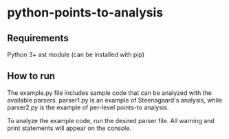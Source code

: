 # python-points-to-analysis

## Requirements

Python 3+
ast module (can be installed with pip)

## How to run

The example.py file includes sample code that can be analyzed with the available parsers. parser1.py is an example of Steenagaard's analysis, while parser2.py is the example of per-level points-to analysis.

To analyze the example code, run the desired parser file. All warning and print statements will appear on the console.